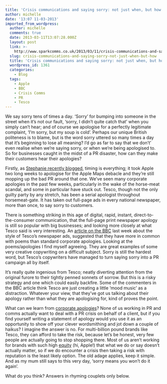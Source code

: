 ```yaml
---
title: 'Crisis communications and saying sorry: not just when, but how'
author: michelle
date: '13:07 11-03-2013'
imported_from_wordpress:
  author: michelle
  comments: true
  date: 2013-03-11T13:07:28.000Z
  layout: post
  link: >-
    http://www.sparkcomms.co.uk/2013/03/11/crisis-communications-and-saying-sorry-not-just-when-but-how/
  slug: crisis-communications-and-saying-sorry-not-just-when-but-how
  title: 'Crisis communications and saying sorry: not just when, but how'
  wordpress_id: 1361
  categories:
    - Blog
  tags:
    - Apple
    - BBC
    - Crisis Comms
    - PR
    - Tesco
---
```


We say sorry tens of times a day. ‘Sorry’ for bumping into someone in the street when it’s not our fault, ‘sorry, I didn’t quite catch that’ when you simply can’t hear; and of course we apologise for a perfectly legitimate complaint, ‘I’m sorry, but my soup is cold’. Perhaps our unique British politeness is to blame, but is the word sorry uttered so many times a day that it’s beginning to lose all meaning? I’d go as far to say that we don’t’ even realise when we’re saying sorry, or when we’re being apologised to. So for businesses caught in the midst of a PR disaster, how can they make their customers hear their apologies?

Firstly, as [Stephanie recently blogged](http://www.sparkcomms.co.uk/index.php/2012/10/dealing-with-pr-crisis/), timing is everything; it took Apple two long weeks to apologise for the Apple Maps debacle and they’re still mopping up the bad PR around that one. We’ve seen many corporate apologies in the past few weeks, particularly in the wake of the horse-meat scandal, and some in particular have stuck out. Tesco, though not the only guilty party by any stretch, has been a serial apologist throughout horsemeat-gate. It has taken out full-page ads in every national newspaper, more than once, to say sorry to customers.

There is something striking in this age of digital, rapid, instant, direct-to-the-consumer communication, that the full-page print newspaper apology is still so popular with big businesses; and looking more closely at what Tesco said is very interesting. An [article on the BBC](http://www.bbc.co.uk/news/magazine-21687776) last week about the style of Tesco’s newspaper ads, suggested that they have more in common with poems than standard corporate apologies. Looking at the poems/apologies I find myself agreeing. They are great examples of some very creative copywriting on a difficult subject. Sorry is still the hardest word, but Tesco’s copywriters have managed to turn saying sorry into a PR campaign all by itself.

It’s really quite ingenious from Tesco; neatly diverting attention from the original furore to their tightly penned sonnets of sorrow. But this is a risky strategy and one which could easily backfire. Some of the commenters in the BBC article think Tesco are just creating a little ‘mood music’ as a distraction. Whatever your view, that they’ve got us talking about their apology rather than what they are apologising for, kind of proves the point.

What can we learn from [corporate apologies](http://www.forbes.com/sites/katelee/2012/10/04/the-art-of-the-corporate-apology/)? None of us working in PR and comms actually want to deal with a PR crisis on behalf of a client, but if you find yourself writing a statement of apology would you use it as an opportunity to show off your clever wordsmithing and jot down a couple of haikus? I imagine the answer is no. For multi-billion pound brands like Tesco, they can afford to take the risk, because let’s be honest, very few people are actually going to stop shopping there. Most of us aren’t working for brands with such high [equity](http://www.guardian.co.uk/media-network/media-network-blog/2012/aug/10/brand-equity-start-ups-advantage) (hi, Apple!) that what we do or say doesn’t actually matter, so if we do encounter a crisis then taking a risk with reputation is the least likely option. The old adage applies, keep it simple. And as my mum still says to this very day, ‘sorry means you won’t do it again’.

What do you think? Answers in rhyming couplets only below.
